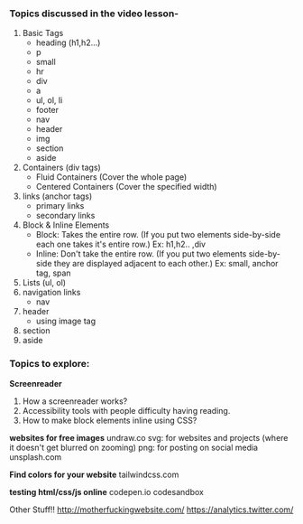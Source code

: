 ### Topics discussed in the video lesson-
1. Basic Tags
    - heading (h1,h2...)
    - p
    - small
    - hr
    - div
    - a
    - ul, ol, li
    - footer
    - nav
    - header
    - img
    - section
    - aside
2. Containers (div tags)
    - Fluid Containers (Cover the whole page)
    - Centered Containers (Cover the specified width)
3. links (anchor tags)
    - primary links
    - secondary links
4. Block & Inline Elements
    - Block: Takes the entire row. (If you put two elements side-by-side each one takes it's entire row.) Ex: h1,h2.. ,div
    - Inline: Don't take the entire row. (If you put two elements side-by-side they are displayed adjacent to each other.) Ex: small, anchor tag, span
5. Lists (ul, ol)
6. navigation links
    - nav
7. header
    - using image tag
8. section
9. aside


### Topics to explore:
**Screenreader**
1. How a screenreader works?
2. Accessibility tools with people difficulty having reading.
3. How to make block elements inline using CSS?

**websites for free images**
undraw.co
svg: for websites and projects (where it doesn't get blurred on zooming)
png: for posting on social media
unsplash.com

**Find colors for your website**
tailwindcss.com

**testing html/css/js online**
codepen.io
codesandbox

Other Stuff!!
http://motherfuckingwebsite.com/
https://analytics.twitter.com/

